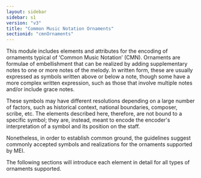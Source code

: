 ```yaml
---
layout: sidebar
sidebar: s1
version: "v3"
title: "Common Music Notation Ornaments"
sectionid: "cmnOrnaments"
---
```


<span class="div">
   
   This module includes elements and attributes for the encoding of ornaments typical
   of
   ‘Common Music Notation’ (CMN). Ornaments are formulae of
   embellishment that can be realized by adding supplementary notes to one or more notes
   of the
   melody. In written form, these are usually expressed as symbols written above or below
   a note,
   though some have a more complex written expression, such as those that involve multiple
   notes
   and/or include grace notes.
   
   These symbols may have different resolutions depending on a large number of factors,
   such as
   historical context, national boundaries, composer, scribe, etc. The elements described
   here,
   therefore, are not bound to a specific symbol; they are, instead, meant to encode
   the encoder's
   interpretation of a symbol and its position on the staff.
   
   Nonetheless, in order to establish common ground, the guidelines suggest commonly
   accepted
   symbols and realizations for the ornaments supported by MEI.
   
   The following sections will introduce each element in detail for all types of ornaments
   supported.
   
   
   
   
   
   
   
   
   
   
   
   
   
   
   
</span>